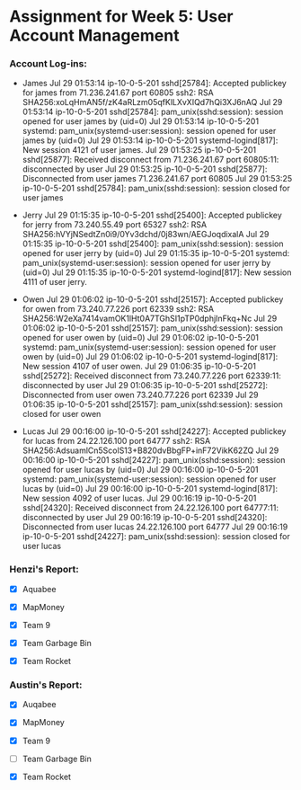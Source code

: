 # Assignment for Week 5: User Account Management

### Account Log-ins:
- James
		Jul 29 01:53:14 ip-10-0-5-201 sshd[25784]: Accepted publickey for james from 71.236.241.67 port 60805 ssh2: RSA SHA256:xoLqHmAN5f/zK4aRLzm05qfKlLXvXIQd7hQi3XJ6nAQ
		Jul 29 01:53:14 ip-10-0-5-201 sshd[25784]: pam_unix(sshd:session): session opened for user james by (uid=0)
		Jul 29 01:53:14 ip-10-0-5-201 systemd: pam_unix(systemd-user:session): session opened for user james by (uid=0)
		Jul 29 01:53:14 ip-10-0-5-201 systemd-logind[817]: New session 4121 of user james.
		Jul 29 01:53:25 ip-10-0-5-201 sshd[25877]: Received disconnect from 71.236.241.67 port 60805:11: disconnected by user
		Jul 29 01:53:25 ip-10-0-5-201 sshd[25877]: Disconnected from user james 71.236.241.67 port 60805
		Jul 29 01:53:25 ip-10-0-5-201 sshd[25784]: pam_unix(sshd:session): session closed for user james

- Jerry
		Jul 29 01:15:35 ip-10-0-5-201 sshd[25400]: Accepted publickey for jerry from 73.240.55.49 port 65327 ssh2: RSA SHA256:hVYjNSedtZn0i9/0Yv3dchd/0j83wn/AEGJoqdixalA
		Jul 29 01:15:35 ip-10-0-5-201 sshd[25400]: pam_unix(sshd:session): session opened for user jerry by (uid=0)
		Jul 29 01:15:35 ip-10-0-5-201 systemd: pam_unix(systemd-user:session): session opened for user jerry by (uid=0)
		Jul 29 01:15:35 ip-10-0-5-201 systemd-logind[817]: New session 4111 of user jerry.

- Owen
		Jul 29 01:06:02 ip-10-0-5-201 sshd[25157]: Accepted publickey for owen from 73.240.77.226 port 62339 ssh2: RSA SHA256:W2eXa7414vamOK1lHt0A7TGhSI1pTP0dphjInFkq+Nc
		Jul 29 01:06:02 ip-10-0-5-201 sshd[25157]: pam_unix(sshd:session): session opened for user owen by (uid=0)
		Jul 29 01:06:02 ip-10-0-5-201 systemd: pam_unix(systemd-user:session): session opened for user owen by (uid=0)
		Jul 29 01:06:02 ip-10-0-5-201 systemd-logind[817]: New session 4107 of user owen.
		Jul 29 01:06:35 ip-10-0-5-201 sshd[25272]: Received disconnect from 73.240.77.226 port 62339:11: disconnected by user
		Jul 29 01:06:35 ip-10-0-5-201 sshd[25272]: Disconnected from user owen 73.240.77.226 port 62339
		Jul 29 01:06:35 ip-10-0-5-201 sshd[25157]: pam_unix(sshd:session): session closed for user owen

- Lucas
		Jul 29 00:16:00 ip-10-0-5-201 sshd[24227]: Accepted publickey for lucas from 24.22.126.100 port 64777 ssh2: RSA SHA256:AdsuamlCn5ScolS13+B820dvBbgFP+inF72VikK62ZQ
		Jul 29 00:16:00 ip-10-0-5-201 sshd[24227]: pam_unix(sshd:session): session opened for user lucas by (uid=0)
		Jul 29 00:16:00 ip-10-0-5-201 systemd: pam_unix(systemd-user:session): session opened for user lucas by (uid=0)
		Jul 29 00:16:00 ip-10-0-5-201 systemd-logind[817]: New session 4092 of user lucas.
		Jul 29 00:16:19 ip-10-0-5-201 sshd[24320]: Received disconnect from 24.22.126.100 port 64777:11: disconnected by user
		Jul 29 00:16:19 ip-10-0-5-201 sshd[24320]: Disconnected from user lucas 24.22.126.100 port 64777
		Jul 29 00:16:19 ip-10-0-5-201 sshd[24227]: pam_unix(sshd:session): session closed for user lucas


### Henzi's Report:
- [x] Aquabee
- [x] MapMoney
- [x] Team 9
- [x] Team Garbage Bin
- [x] Team Rocket


### Austin's Report:
- [x] Auqabee
- [x] MapMoney
- [x] Team 9
- [ ] Team Garbage Bin
- [x] Team Rocket

